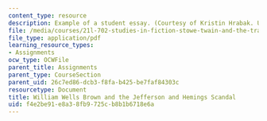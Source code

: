 ```yaml
---
content_type: resource
description: Example of a student essay. (Courtesy of Kristin Hrabak. Used with permission.)
file: /media/courses/21l-702-studies-in-fiction-stowe-twain-and-the-transformation-of-19th-century-america-fall-2004/f4e2be91e8a38fb9725cb8b1b6718e6a_william_w_brown.pdf
file_type: application/pdf
learning_resource_types:
- Assignments
ocw_type: OCWFile
parent_title: Assignments
parent_type: CourseSection
parent_uid: 26c7ed86-dcb3-f8fa-b425-be7faf84303c
resourcetype: Document
title: William Wells Brown and the Jefferson and Hemings Scandal
uid: f4e2be91-e8a3-8fb9-725c-b8b1b6718e6a
---
```

